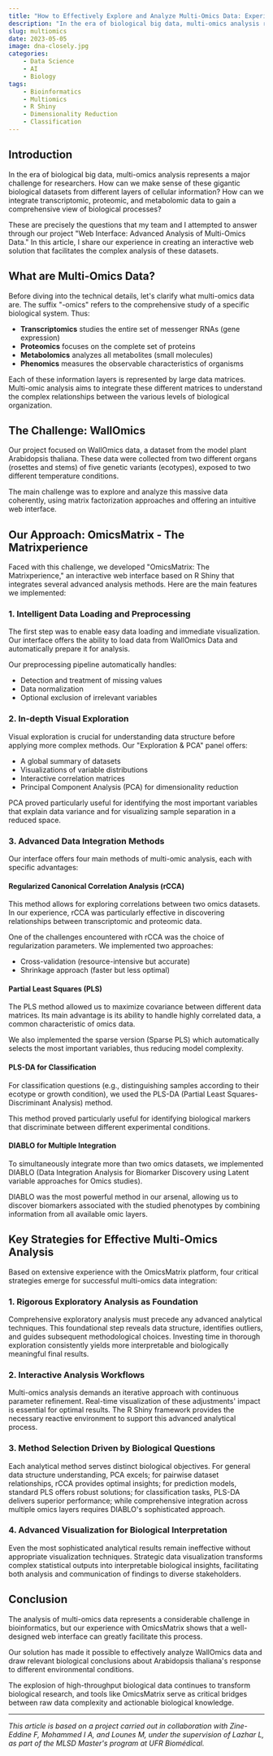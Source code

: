 ```yaml
---
title: "How to Effectively Explore and Analyze Multi-Omics Data: Experience Report on Our Web Interface"
description: "In the era of biological big data, multi-omics analysis represents a major challenge for researchers. How can we make sense of these gigantic biological datasets from different layers of cellular information?"
slug: multiomics
date: 2023-05-05
image: dna-closely.jpg
categories:
    - Data Science
    - AI
    - Biology
tags:
    - Bioinformatics
    - Multiomics
    - R Shiny
    - Dimensionality Reduction
    - Classification
---
```



## Introduction

In the era of biological big data, multi-omics analysis represents a major challenge for researchers. How can we make sense of these gigantic biological datasets from different layers of cellular information? How can we integrate transcriptomic, proteomic, and metabolomic data to gain a comprehensive view of biological processes?

These are precisely the questions that my team and I attempted to answer through our project "Web Interface: Advanced Analysis of Multi-Omics Data." In this article, I share our experience in creating an interactive web solution that facilitates the complex analysis of these datasets.

## What are Multi-Omics Data?

Before diving into the technical details, let's clarify what multi-omics data are. The suffix "-omics" refers to the comprehensive study of a specific biological system. Thus:

- **Transcriptomics** studies the entire set of messenger RNAs (gene expression)
- **Proteomics** focuses on the complete set of proteins
- **Metabolomics** analyzes all metabolites (small molecules)
- **Phenomics** measures the observable characteristics of organisms

Each of these information layers is represented by large data matrices. Multi-omic analysis aims to integrate these different matrices to understand the complex relationships between the various levels of biological organization.

## The Challenge: WallOmics

Our project focused on WallOmics data, a dataset from the model plant Arabidopsis thaliana. These data were collected from two different organs (rosettes and stems) of five genetic variants (ecotypes), exposed to two different temperature conditions.

The main challenge was to explore and analyze this massive data coherently, using matrix factorization approaches and offering an intuitive web interface.

## Our Approach: OmicsMatrix - The Matrixperience

Faced with this challenge, we developed "OmicsMatrix: The Matrixperience," an interactive web interface based on R Shiny that integrates several advanced analysis methods. Here are the main features we implemented:

### 1. Intelligent Data Loading and Preprocessing

The first step was to enable easy data loading and immediate visualization. Our interface offers the ability to load data from WallOmics Data and automatically prepare it for analysis.

Our preprocessing pipeline automatically handles:
- Detection and treatment of missing values
- Data normalization
- Optional exclusion of irrelevant variables

### 2. In-depth Visual Exploration

Visual exploration is crucial for understanding data structure before applying more complex methods. Our "Exploration & PCA" panel offers:

- A global summary of datasets
- Visualizations of variable distributions
- Interactive correlation matrices
- Principal Component Analysis (PCA) for dimensionality reduction

PCA proved particularly useful for identifying the most important variables that explain data variance and for visualizing sample separation in a reduced space.

### 3. Advanced Data Integration Methods

Our interface offers four main methods of multi-omic analysis, each with specific advantages:

#### Regularized Canonical Correlation Analysis (rCCA)

This method allows for exploring correlations between two omics datasets. In our experience, rCCA was particularly effective in discovering relationships between transcriptomic and proteomic data.

One of the challenges encountered with rCCA was the choice of regularization parameters. We implemented two approaches:
- Cross-validation (resource-intensive but accurate)
- Shrinkage approach (faster but less optimal)

#### Partial Least Squares (PLS)

The PLS method allowed us to maximize covariance between different data matrices. Its main advantage is its ability to handle highly correlated data, a common characteristic of omics data.

We also implemented the sparse version (Sparse PLS) which automatically selects the most important variables, thus reducing model complexity.

#### PLS-DA for Classification

For classification questions (e.g., distinguishing samples according to their ecotype or growth condition), we used the PLS-DA (Partial Least Squares-Discriminant Analysis) method.

This method proved particularly useful for identifying biological markers that discriminate between different experimental conditions.

#### DIABLO for Multiple Integration

To simultaneously integrate more than two omics datasets, we implemented DIABLO (Data Integration Analysis for Biomarker Discovery using Latent variable approaches for Omics studies).

DIABLO was the most powerful method in our arsenal, allowing us to discover biomarkers associated with the studied phenotypes by combining information from all available omic layers.

## Key Strategies for Effective Multi-Omics Analysis

Based on extensive experience with the OmicsMatrix platform, four critical strategies emerge for successful multi-omics data integration:

### 1. Rigorous Exploratory Analysis as Foundation

Comprehensive exploratory analysis must precede any advanced analytical techniques. This foundational step reveals data structure, identifies outliers, and guides subsequent methodological choices. Investing time in thorough exploration consistently yields more interpretable and biologically meaningful final results.

### 2. Interactive Analysis Workflows

Multi-omics analysis demands an iterative approach with continuous parameter refinement. Real-time visualization of these adjustments' impact is essential for optimal results. The R Shiny framework provides the necessary reactive environment to support this advanced analytical process.

### 3. Method Selection Driven by Biological Questions

Each analytical method serves distinct biological objectives. For general data structure understanding, PCA excels; for pairwise dataset relationships, rCCA provides optimal insights; for prediction models, standard PLS offers robust solutions; for classification tasks, PLS-DA delivers superior performance; while comprehensive integration across multiple omics layers requires DIABLO's sophisticated approach.

### 4. Advanced Visualization for Biological Interpretation

Even the most sophisticated analytical results remain ineffective without appropriate visualization techniques. Strategic data visualization transforms complex statistical outputs into interpretable biological insights, facilitating both analysis and communication of findings to diverse stakeholders.

## Conclusion

The analysis of multi-omics data represents a considerable challenge in bioinformatics, but our experience with OmicsMatrix shows that a well-designed web interface can greatly facilitate this process.

Our solution has made it possible to effectively analyze WallOmics data and draw relevant biological conclusions about Arabidopsis thaliana's response to different environmental conditions.

The explosion of high-throughput biological data continues to transform biological research, and tools like OmicsMatrix serve as critical bridges between raw data complexity and actionable biological knowledge.

---

*This article is based on a project carried out in collaboration with Zine-Eddine F, Mohammed I A, and Lounes M, under the supervision of Lazhar L, as part of the MLSD Master's program at UFR Biomédical.*
